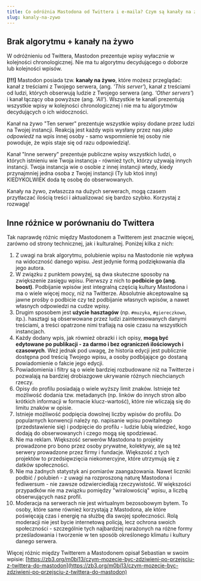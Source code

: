 ```yaml
---
title: Co odróżnia Mastodona od Twittera i e-maila? Czym są kanały na żywo?
slug: kanaly-na-zywo
---
```


## Brak algorytmu + kanały na żywo

W odróżnieniu od Twittera, Mastodon prezentuje wpisy wyłacznie w kolejności chronologicznej. Nie ma tu algorytmu decydującego o doborze lub kolejności wpisów.

**[!!!]** Mastodon posiada tzw. **kanały na żywo**, które możesz przeglądać: kanał z treściami z Twojego serwera, (ang. _'This server'_), kanał z treściami od ludzi, których obserwują ludzie z Twojego serwera (ang. _'Other servers'_) i kanał łączący oba powyższe (ang. _'All'_). Wszystkie te kanałī prezentują wszystkie wpisy w kolejności chronologicznej i nie ma tu algorytmów decydujących o ich widoczności.

Kanał na żywo "Ten serwer" prezentuje wszystkie wpisy dodane przez ludzi na Twojej instancji. Reakcją jest każdy wpis wysłany przez nas _jako odpowiedź_ na wpis innej osoby - samo wspomnienie tej osoby nie powoduje, że wpis staje się od razu odpowiedzią!.

Kanał "Inne serwery" prezentuje publiczne wpisy wszystkich ludzi, o których istnieniu wie Twoja instancja - również tych, którzy używają innych instancji. Twoja instancja wie o osobie z innej instancji wtedy, kiedy przynajmniej jedna osoba z Twojej instancji (Ty lub ktoś inny) KIEDYKOLWIEK doda tę osobę do obserwowanych.

Kanały na żywo, zwłaszcza na dużych serwerach, mogą czasem przytłaczać ilością treści i aktualizować się bardzo szybko. Korzystaj z rozwagą!

## Inne różnice w porównaniu do Twittera

Tak naprawdę różnic między Mastodonem a Twitterem jest znacznie więcej, zarówno od strony technicznej, jak i kulturalnej. Poniżej kilka z nich:

1. Z uwagi na brak algorytmu, polubienie wpisu na Mastodonie nie wpływa na widoczność danego wpisu. Jest jedynie formą podziękowania dla jego autora.
1. W związku z punktem powyżej, są dwa skuteczne sposoby na zwiększenie zasięgu wpisu. Pierwszy z nich to **podbicie go (ang. <span lang="en">boost</span>)**. Podbijanie wpisów jest integralną częścią kultury Mastodona i ma o wiele więcej mocy, niż na Twitterze. Absolutnie akceptowalne są jawne prośby o podbicie czy też podbijanie własnych wpisów, a nawet własnych odpowiedzi na cudze wpisy.
1. Drugim sposobem jest **użycie hasztagów** (np. `#muzyka`, `#giereczkowo`, itp.). hasztagi są obserwowane przez ludzi zainteresowanych danymi treściami, a treści opatrzone nimi trafiają na osie czasu na wszystkich instancjach.
1. Każdy dodany wpis, jak również obrazki i ich opisy, **mogą być edytowane po publikacji - za darmo i bez ograniczeń ilościowych i czasowych**. Weź jednak pod uwagę, że historia edycji jest publicznie dostępna pod treścią Twojego wpisu, a osoby podbijające go dostaną powiadomienie o fakcie jego edycji.
1. Powiadomienia i filtry są o wiele bardziej rozbudowane niż na Twitterze i pozwalają na bardziej drobiazgowe ukrywanie różnych niechcianych rzeczy.
1. Opisy do profilu posiadają o wiele wyższy limit znaków. Istnieje też możliwość dodania tzw. metadanych (np. linków do innych stron albo krótkich informacji w formacie klucz-wartość), które nie wliczają się do limitu znaków w opisie.
1. Istnieje możliwość podpięcia dowolnej liczby wpisów do profilu. Do popularnych konwencji należy np. napisanie wpisu powitalnego (przedstawienie się) i podpięcie do profilu - ludzie lubią wiedzieć, kogo dodają do obserwowanych i czego mogą się spodziewać.
1. Nie ma reklam. Większość serwerów Mastodona to projekty prowadzone pro bono przez osoby prywatne, kolektywy, ale są też serwery prowadzone przez firmy i fundacje. Większość z tych projektów to przedsięwzięcia niekomercyjne, które utrzymują się z datków społeczności.
1. Nie ma żadnych statystyk ani pomiarów zaangażowania. Nawet liczniki podbić / polubień - z uwagi na rozproszoną naturę Mastodona i fediwersum - nie zawsze odzwierciedlają rzeczywistość. W większości przypadków nie ma związku pomiędzy "wiralowością" wpisu, a liczbą obserwujących nasz profil.
1. Moderacja na serwerach nie jest wirtualnym bezosobowym bytem. To osoby, które same również korzystają z Mastodona, ale które poświęcają czas i energię na służbę dla swojej społeczności. Rolą moderacji nie jest bycie internetową policją, lecz ochrona swoich społeczności - szczególnie tych najbardziej narażonych na różne formy prześladowania i tworzenie w ten sposób określonego klimatu i kultury danego serwera.

Więcej różnic między Twitterem a Mastodonem opisał Sebastian w swoim wpisie: [https://zb3.org/m0bi13/czym-mozecie-byc-zdziwieni-po-przejsciu-z-twittera-do-mastodon](https://zb3.org/m0bi13/czym-mozecie-byc-zdziwieni-po-przejsciu-z-twittera-do-mastodon)
